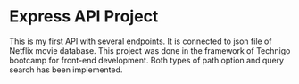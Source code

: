 # Express API Project

This is my first API with several endpoints. It is connected to json file of Netflix movie database. This project was done in the framework of Technigo bootcamp for front-end development. Both types of path option and query search has been implemented.



